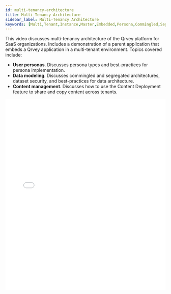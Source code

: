 ```yaml
---
id: multi-tenancy-architecture
title: Multi-Tenancy Architecture
sidebar_label: Multi-Tenancy Architecture
keywords: [Multi,Tenant,Instance,Master,Embedded,Persona,Commingled,Segregated,Data,Dataset,Model,Schema,View,Architecture,Content,Management,Deploy,Server,Package,Environment,Publish,Security,Record,Custom,Column,Template,Baseline,Creator,Consumer,Client,Role,Group,JWT,RLS,CLS,Authentication,Authorization,Application,Organization,Widget,Personalization]
---
```


This video discusses multi-tenancy architecture of the Qrvey platform for SaaS organizations. Includes a demonstration of a parent application that embeds a Qrvey application in a multi-tenant environment. Topics covered include:
* **User personas**. Discusses persona types and best-practices for persona implementation.
* **Data modeling**. Discusses commingled and segregated architectures, dataset security, and best-practices for data architecture.
* **Content management**. Discusses how to use the Content Deployment feature to share and copy content across tenants. 


<iframe src="//fast.wistia.net/embed/iframe/zohrwf5jr5?videoFoam=true"
allowtransparency="true" frameBorder="0" scrolling="no" className="wistia_embed"
name="wistia_embed" allowFullScreen  width="100%" height="600"></iframe>
<script src="//fast.wistia.net/assets/external/iframe-api-v1.js"></script>
<br/>